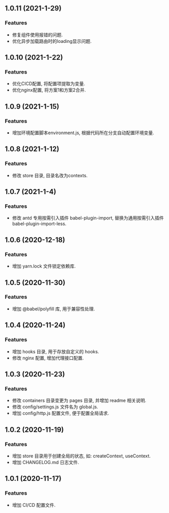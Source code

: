 ## 1.0.11 (2021-1-29)
### Features
- 修复<Redirect>组件使用报错的问题.
- 优化异步加载路由时的loading显示问题.

## 1.0.10 (2021-1-22)
### Features
- 优化CICD配置, 将配置项提取为变量.
- 优化nginx配置, 将方案1和方案2合并.

## 1.0.9 (2021-1-15)
### Features
- 增加环境配置脚本environment.js, 根据代码所在分支自动配置环境变量.

## 1.0.8 (2021-1-12)
### Features
- 修改 store 目录, 目录名改为contexts.

## 1.0.7 (2021-1-4)
### Features
- 修改 antd 专用按需引入插件 babel-plugin-import, 替换为通用按需引入插件 babel-plugin-import-less.

## 1.0.6 (2020-12-18)
### Features
- 增加 yarn.lock 文件锁定依赖库.

## 1.0.5 (2020-11-30)
### Features
- 增加 @babel/polyfill 库, 用于兼容性处理.

## 1.0.4 (2020-11-24)
### Features
- 增加 hooks 目录, 用于存放自定义的 hooks.
- 修改 nginx 配置, 增加代理接口配置.

## 1.0.3 (2020-11-23)
### Features
- 修改 containers 目录变更为 pages 目录, 并增加 readme 相关说明.
- 修改 config/settings.js 文件名为 global.js.
- 增加 config/http.js 配置文件, 便于配置全局请求.

## 1.0.2 (2020-11-19)
### Features
- 增加 store 目录用于创建全局的状态, 如: createContext, useContext.
- 增加 CHANGELOG.md 日志文件.

## 1.0.1 (2020-11-17)
### Features
- 增加 CI/CD 配置文件.